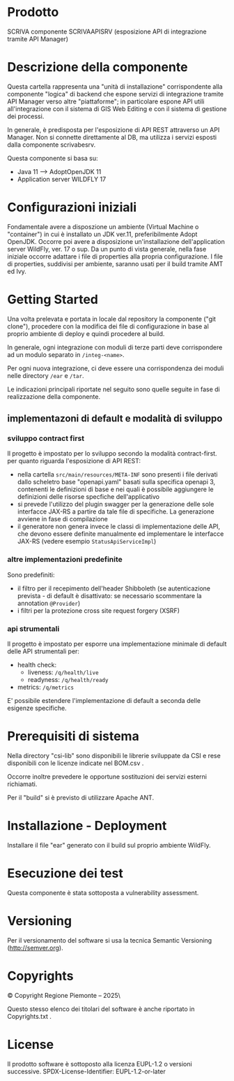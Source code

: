 # Prodotto
SCRIVA componente SCRIVAAPISRV (esposizione API di integrazione tramite API Manager)


# Descrizione della componente
Questa cartella rappresenta una "unità di installazione" corrispondente alla componente "logica" di backend che espone servizi di integrazione tramite API Manager verso altre "piattaforme"; in particolare espone API utili all'integrazione con il sistema di GIS Web Editing e con il sistema di gestione dei processi.

In generale, è predisposta per l'esposizione di API REST attraverso un API Manager.
Non si connette direttamente al DB, ma utilizza i servizi esposti dalla componente scrivabesrv.

Questa componente si basa su:
- Java 11 --> AdoptOpenJDK 11
- Application server WILDFLY 17

# Configurazioni iniziali
Fondamentale avere a disposzione un ambiente (Virtual Machine o "container") in cui è installato un JDK ver.11, preferibilmente Adopt OpenJDK.
Occorre poi avere a disposizione un'installazione dell'application server WildFly, ver. 17 o sup.
Da un punto di vista generale, nella fase iniziale occorre adattare i file di properties alla propria configurazione.
I file di properties, suddivisi per ambiente, saranno usati per il build tramite AMT ed Ivy.
	

# Getting Started
Una volta prelevata e portata in locale dal repository la componente ("git clone"), procedere con la modifica dei file di configurazione in base al proprio ambiente di deploy e quindi procedere al build.

In generale, ogni integrazione con moduli di terze parti deve corrispondere ad un modulo separato in `/integ-<name>`.

Per ogni nuova integrazione, ci deve essere una corrispondenza dei moduli nelle directory `/ear` e `/tar`.

Le indicazioni principali riportate nel seguito sono quelle seguite in fase di realizzazione della componente.
## implementazoni di default e modalità di sviluppo ##

### sviluppo contract first ###
Il progetto è impostato per lo sviluppo secondo la modalità contract-first. per quanto riguarda l'esposizione di API REST:
* nella cartella ```src/main/resources/META-INF``` sono presenti i file derivati dallo scheletro base "openapi.yaml" basati sulla specifica openapi 3, contenenti le definizioni di base e nei quali è possibile aggiungere le definizioni delle risorse specfiche dell'applicativo
* si prevede l'utilizzo del plugin swagger per la generazione delle sole interfacce JAX-RS a partire da tale file di specifiche. La generazione avviene in fase di compilazione 
* il generatore non genera invece le classi di implementazione delle API, che devono essere definite manualmente ed implementare le interfacce JAX-RS (vedere esempio ```StatusApiServiceImpl```)

### altre implementazioni predefinite ###

Sono predefiniti:
* il filtro per il recepimento dell'header Shibboleth (se autenticazione prevista - di default è disattivato: se necessario scommentare la annotation ```@Provider```)
* i filtri per la protezione cross site request forgery (XSRF)

### api strumentali ###

Il progetto è impostato per esporre una implementazione minimale di default delle API strumentali per:
* health check:
  * liveness: ```/q/health/live```
  * readyness: ```/q/health/ready```
* metrics:  ```/q/metrics```

E' possibile estendere l'implementazione di default a seconda delle esigenze specifiche.

# Prerequisiti di sistema

Nella directory "csi-lib" sono disponibili le librerie sviluppate da CSI e rese disponibili con le licenze indicate nel BOM.csv .

Occorre inoltre prevedere le opportune sostituzioni dei servizi esterni richiamati.

Per il "build" si è previsto di utilizzare Apache ANT.

# Installazione - Deployment

Installare il file "ear" generato con il build sul proprio ambiente WildFly.

# Esecuzione dei test

Questa componente è stata sottoposta a vulnerability assessment.

# Versioning

Per il versionamento del software si usa la tecnica Semantic Versioning (http://semver.org).

# Copyrights

© Copyright Regione Piemonte – 2025\

Questo stesso elenco dei titolari del software è anche riportato in Copyrights.txt .

# License
Il prodotto software è sottoposto alla licenza EUPL-1.2 o versioni successive.
SPDX-License-Identifier: EUPL-1.2-or-later

